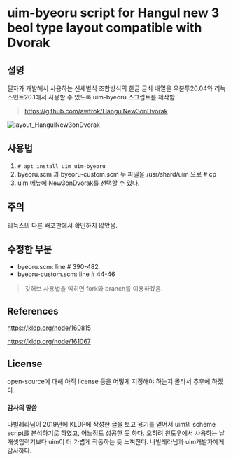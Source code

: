# uim-byeoru script for Hangul new 3 beol type layout compatible with Dvorak



 ## 설명

필자가 개발해서 사용하는 신세벌식 조합방식의 한글 글쇠 배열을 우분투20.04와 리눅스민트20.1에서 사용할 수 있도록 uim-byeoru 스크립트를 제작함.

> https://github.com/awfrok/HangulNew3onDvorak

![layout_HangulNew3onDvorak](https://user-images.githubusercontent.com/78065210/106119672-4fb8a400-610a-11eb-8ed2-8bb637b36941.jpg)

## 사용법

1. `# apt install uim uim-byeoru`
2. byeoru.scm 과 byeoru-custom.scm 두 파일을 /usr/shard/uim 으로  # cp 
3. uim 메뉴에 New3onDvorak를 선택할 수 있다.



## 주의

리눅스의 다른 배포판에서 확인하지 않았음.



 ## 수정한 부분

- byeoru.scm: line # 390-482
- byeoru-custom.scm: line # 44-46

> 깃허브 사용법을 익히면 fork와 branch를 이용하겠음.

## References

https://kldp.org/node/160815

https://kldp.org/node/161067



## License

open-source에 대해 아직 license 등을 어떻게 지정해야 하는지 몰라서 추후에 하겠다.



#### 감사의 말씀

나빌레라님이 2019년에 KLDP에 작성한 글을 보고 용기를 얻어서 uim의 scheme script를 분석하기로 하였고, 어느정도 성공한 듯 하다. 오히려 윈도우에서 사용하는 날개셋입력기보다 uim이 더 가볍게 작동하는 듯 느껴진다. 나빌레라님과 uim개발자에게 감사하다.



